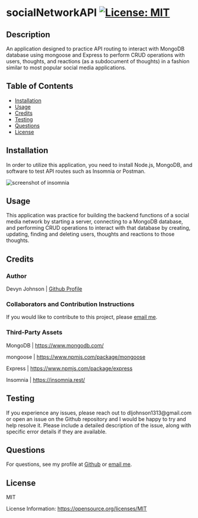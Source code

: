 # socialNetworkAPI [![License: MIT](https://img.shields.io/badge/License-MIT-yellow.svg)](https://opensource.org/licenses/MIT)
            
## Description
<p>An application designed to practice API routing to interact with MongoDB database using mongoose and Express to perform CRUD operations with users, thoughts, and reactions (as a subdocument of thoughts) in a fashion similar to most popular social media applications.</p>
            
## Table of Contents
- [Installation](#installation)
- [Usage](#usage)
- [Credits](#credits)
- [Testing](#testing)
- [Questions](#questions)
- [License](#license)
            
## Installation
<p>In order to utilize this application, you need to install Node.js, MongoDB, and software to test API routes such as Insomnia or Postman.</p>

![screenshot of insomnia](URL "src/images/insomniaScreenshot.png")
            
## Usage
<p>This application was practice for building the backend functions of a social media network by starting a server, connecting to a MongoDB database, and performing CRUD operations to interact with that database by creating, updating, finding and deleting users, thoughts and reactions to those thoughts.</p>
            
## Credits

### Author
<p>Devyn Johnson | <a href="https://github.com/DevynJohnson">Github Profile</a></p>
        
### Collaborators and Contribution Instructions

<p>If you would like to contribute to this project, please <a href="mailto:dljohnson1313@gmail.com">email me</a>.</p>
            
### Third-Party Assets
<p>MongoDB | <a href="https://www.mongodb.com/">https://www.mongodb.com/</a></p><p>mongoose | <a href="https://www.npmjs.com/package/mongoose">https://www.npmjs.com/package/mongoose</a></p><p>Express | <a href="https://www.npmjs.com/package/express">https://www.npmjs.com/package/express</a></p><p>Insomnia | <a href="https://insomnia.rest/">https://insomnia.rest/</a></p>

## Testing
<p>If you experience any issues, please reach out to dljohnson1313@gmail.com or open an issue on the Github repository and I would be happy to try and help resolve it. Please include a detailed description of the issue, along with specific error details if they are available.</p>

## Questions
<p>For questions, see my profile at <a href="https://github.com/DevynJohnson">Github</a> or <a href="mailto:dljohnson1313@gmail.com">email me</a>.</p>
            
## License
<p>MIT</p>
<p>License Information: <a href="https://opensource.org/licenses/MIT">https://opensource.org/licenses/MIT</a></p>